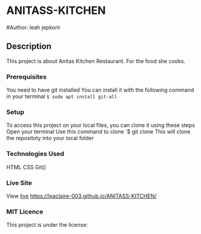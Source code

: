 # ANITASS-KITCHEN
#Author: leah jepkorir
## Description
This project is about Anitas Kitchen Restaurant. For the food she cooks.


### Prerequisites
You need to have git installed
You can install it with the following command in your terminal
`$ sudo apt install git-all`

### Setup
To access this project on your local files, you can clone it using these steps
Open your terminal
Use this command to clone `$ git clone 
This will clone the repositoty into your local folder

### Technologies Used
 HTML
 CSS
 Git()
### Live Site
View [live]() https://leaclaire-003.github.io/ANITASS-KITCHEN/

### MIT Licence
This project is under the license:
